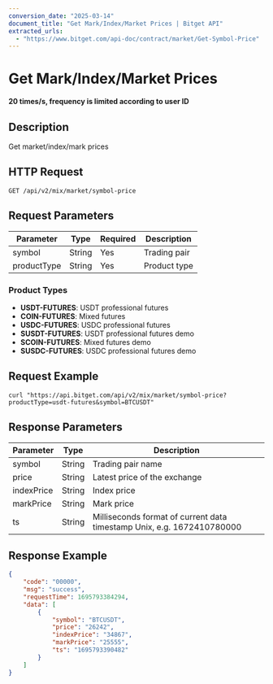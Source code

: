 ```yaml
---
conversion_date: "2025-03-14"
document_title: "Get Mark/Index/Market Prices | Bitget API"
extracted_urls:
  - "https://www.bitget.com/api-doc/contract/market/Get-Symbol-Price"
---
```


# Get Mark/Index/Market Prices

**20 times/s, frequency is limited according to user ID**

## Description

Get market/index/mark prices

## HTTP Request

```
GET /api/v2/mix/market/symbol-price
```

## Request Parameters

| Parameter     | Type   | Required | Description                                 |
|---------------|--------|----------|---------------------------------------------|
| symbol        | String | Yes      | Trading pair                                |
| productType   | String | Yes      | Product type                                |

### Product Types

- **USDT-FUTURES**: USDT professional futures  
- **COIN-FUTURES**: Mixed futures  
- **USDC-FUTURES**: USDC professional futures  
- **SUSDT-FUTURES**: USDT professional futures demo  
- **SCOIN-FUTURES**: Mixed futures demo  
- **SUSDC-FUTURES**: USDC professional futures demo  

## Request Example

```
curl "https://api.bitget.com/api/v2/mix/market/symbol-price?productType=usdt-futures&symbol=BTCUSDT"
```

## Response Parameters

| Parameter    | Type   | Description                                         |
|--------------|--------|-----------------------------------------------------|
| symbol       | String | Trading pair name                                   |
| price        | String | Latest price of the exchange                        |
| indexPrice   | String | Index price                                         |
| markPrice    | String | Mark price                                          |
| ts           | String | Milliseconds format of current data timestamp Unix, e.g. 1672410780000 |

## Response Example

```json
{
    "code": "00000",
    "msg": "success",
    "requestTime": 1695793384294,
    "data": [
        {
            "symbol": "BTCUSDT",
            "price": "26242",
            "indexPrice": "34867",
            "markPrice": "25555",
            "ts": "1695793390482"
        }
    ]
}
```

